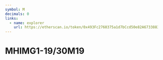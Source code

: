 ```yaml
---
symbol: M
decimals: 0
links:
  - name: explorer
    url: https://etherscan.io/token/0x493Fc2760375a1d7bCcd50e82A6733883f63D167
---
```


# MHIMG1-19/30M19
